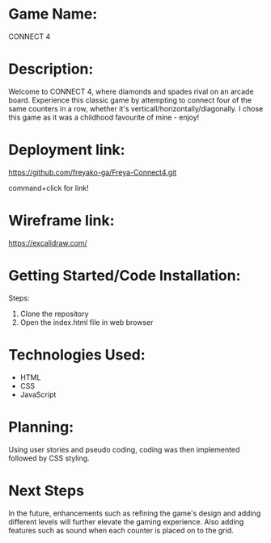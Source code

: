 # Game Name:

CONNECT 4

# Description:

Welcome to CONNECT 4, where diamonds and spades rival on an arcade board. Experience this classic game by attempting to connect four of the same counters in a row, whether it's verticall/horizontally/diagonally. I chose this game as it was a childhood favourite of mine - enjoy!


# Deployment link:

https://github.com/freyako-ga/Freya-Connect4.git

command+click for link!

# Wireframe link:

https://excalidraw.com/


# Getting Started/Code Installation:

Steps:
1. Clone the repository
2. Open the index.html file in web browser


# Technologies Used:

- HTML
- CSS
- JavaScript


# Planning:

Using user stories and pseudo coding, coding was then implemented followed by CSS styling.


# Next Steps

In the future, enhancements such as refining the game's design and adding different levels will further elevate the gaming experience. Also adding features such as sound when each counter is placed on to the grid.
